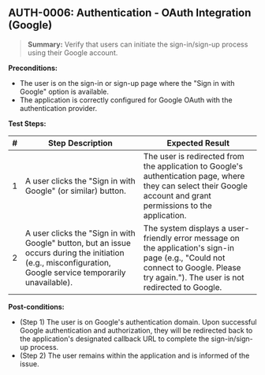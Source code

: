 ## **AUTH-0006:** Authentication - OAuth Integration (Google)

> **Summary:** Verify that users can initiate the sign-in/sign-up process using their Google account. <br>

**Preconditions:**

- The user is on the sign-in or sign-up page where the "Sign in with Google" option is available.
- The application is correctly configured for Google OAuth with the authentication provider.

**Test Steps:**

| \# | Step Description                                                                     | Expected Result                                                                                                                                        |
|----|--------------------------------------------------------------------------------------|--------------------------------------------------------------------------------------------------------------------------------------------------------|
| 1  | A user clicks the "Sign in with Google" (or similar) button.                          | The user is redirected from the application to Google's authentication page, where they can select their Google account and grant permissions to the application. |
| 2  | A user clicks the "Sign in with Google" button, but an issue occurs during the initiation (e.g., misconfiguration, Google service temporarily unavailable). | The system displays a user-friendly error message on the application's sign-in page (e.g., "Could not connect to Google. Please try again."). The user is not redirected to Google. |

**Post-conditions:**

- (Step 1) The user is on Google's authentication domain. Upon successful Google authentication and authorization, they will be redirected back to the application's designated callback URL to complete the sign-in/sign-up process.
- (Step 2) The user remains within the application and is informed of the issue.